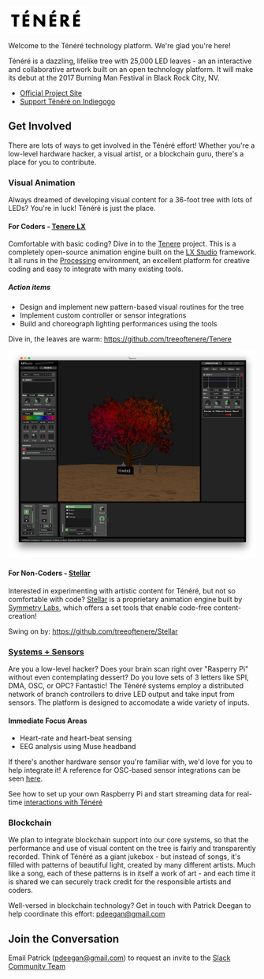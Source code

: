 ![Ténéré](tenere.png)

Welcome to the Ténéré technology platform. We're glad you're here!

Ténéré is a dazzling, lifelike tree with 25,000 LED leaves - an an interactive and collaborative artwork built on an open technology platform. It will make its debut at the 2017 Burning Man Festival in Black Rock City, NV.

* [Official Project Site](https://www.treeoftenere.com/)
* [Support Ténéré on Indiegogo](https://www.indiegogo.com/projects/tree-of-tenere-burning-man-2017-and-beyond-art)

## Get Involved

There are lots of ways to get involved in the Ténéré effort! Whether you're a low-level hardware hacker, a visual artist,  or a blockchain guru, there's a place for you to contribute.

### Visual Animation

Always dreamed of developing visual content for a 36-foot tree with lots of LEDs? You're in luck! Ténéré is just the place.

#### For Coders - [Tenere LX](https://github.com/treeoftenere/Tenere)

Comfortable with basic coding? Dive in to the [Tenere](https://github.com/treeoftenere/Tenere) project. This is a completely open-source animation engine built on the [LX Studio](https://github.com/heronarts/P3LX) framework. It all runs in the [Processing](https://processing.org/) environment, an excellent platform for creative coding and easy to integrate with many existing tools.

##### Action items
* Design and implement new pattern-based visual routines for the tree
* Implement custom controller or sensor integrations
* Build and choreograph lighting performances using the tools

Dive in, the leaves are warm: <https://github.com/treeoftenere/Tenere>

[![Tenere LX](tenere-lx.jpg)](https://github.com/treeoftenere/Tenere)

#### For Non-Coders - [Stellar](https://github.com/treeoftenere/Stellar)

Interested in experimenting with artistic content for Ténéré, but not so comfortable with code? [Stellar](https://github.com/treeoftenere/Stellar) is a proprietary animation engine built by [Symmetry Labs](http://symmetrylabs.com/), which offers a set tools that enable code-free content-creation!

Swing on by: <https://github.com/treeoftenere/Stellar>

### [Systems + Sensors](https://github.com/treeoftenere/Interactivity)

Are you a low-level hacker? Does your brain scan right over "Rasperry Pi" without even contemplating dessert? Do you love sets of 3 letters like SPI, DMA, OSC, or OPC? Fantastic! The Ténéré systems employ a distributed network of branch controllers to drive LED output and take input from sensors. The platform is designed to accomodate a wide variety of inputs.

#### Immediate Focus Areas
* Heart-rate and heart-beat sensing
* EEG analysis using Muse headband

If there's another hardware sensor you're familiar with, we'd love for you to help integrate it! A reference for OSC-based sensor integrations can be seen [here](https://github.com/treeoftenere/Tenere/blob/master/Tenere/Sensors.pde).

See how to set up your own Raspberry Pi and start streaming data for real-time [interactions with Ténéré](https://github.com/treeoftenere/Interactivity)

### Blockchain

We plan to integrate blockchain support into our core systems, so that the performance and use of visual content on the tree is fairly and transparently recorded. Think of Ténéré as a giant jukebox - but instead of songs, it's filled with patterns of beautiful light, created by many different artists. Much like a song, each of these patterns is in itself a work of art - and each time it is shared we can securely track credit for the responsible artists and coders.

Well-versed in blockchain technology? Get in touch with Patrick Deegan to help coordinate this effort: pdeegan@gmail.com

## Join the Conversation

Email Patrick (pdeegan@gmail.com) to request an invite to the [Slack Community Team](https://tenere-community.slack.com/)

